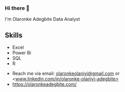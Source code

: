 ### Hi there 👋

I'm Olaronke Adegbite
Data Analyst

## Skills
  * Excel
  * Power Bi
  * SQL
  * R
- Reach me via email: olaronkeolaniyi@gmail.com  or <www.linkedin.com/in/olaronke-olaniyi-adegbite>
- <https://olaronkeadegbite.com/>
  
<!--
**Olaronkee/Olaronkee** is a ✨ _special_ ✨ repository because its `README.md` (this file) appears on your GitHub profile.
-->
